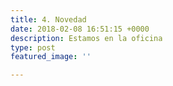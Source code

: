 ```yaml
---
title: 4. Novedad
date: 2018-02-08 16:51:15 +0000
description: Estamos en la oficina
type: post
featured_image: ''

---
```

    